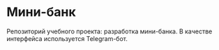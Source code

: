 # Мини-банк
Репозиторий учебного проекта: разработка мини-банка. В качестве интерфейса используется Telegram-бот.

